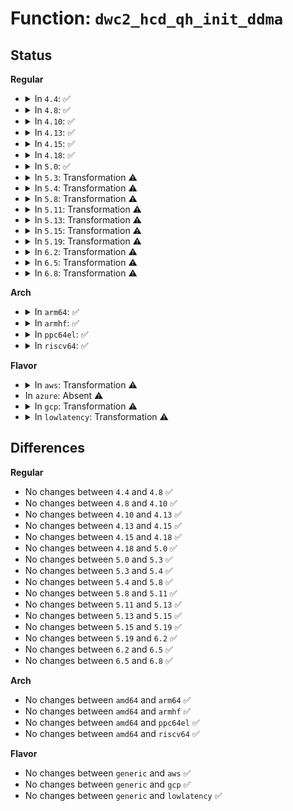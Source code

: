 # Function: <code>dwc2_hcd_qh_init_ddma</code>

## Status
<b>Regular</b>
<ul>
<li>
<details>
<summary>In <code>4.4</code>: ✅</summary>

```c
int dwc2_hcd_qh_init_ddma(struct dwc2_hsotg *hsotg, struct dwc2_qh *qh, gfp_t mem_flags);
```

**Collision:** Unique Global

**Inline:** No

**Transformation:** False

**Instances:**

```
In drivers/usb/dwc2/hcd_ddma.c (ffffffff8162e5d0)
Location: drivers/usb/dwc2/hcd_ddma.c:315
Inline: False
Direct callers:
  - drivers/usb/dwc2/hcd_queue.c:dwc2_hcd_qh_create
```
**Symbols:**

```
ffffffff8162e5d0-ffffffff8162e980: dwc2_hcd_qh_init_ddma (STB_GLOBAL)
```
</details>
</li>
<li>
<details>
<summary>In <code>4.8</code>: ✅</summary>

```c
int dwc2_hcd_qh_init_ddma(struct dwc2_hsotg *hsotg, struct dwc2_qh *qh, gfp_t mem_flags);
```

**Collision:** Unique Global

**Inline:** No

**Transformation:** False

**Instances:**

```
In drivers/usb/dwc2/hcd_ddma.c (ffffffff8168f240)
Location: drivers/usb/dwc2/hcd_ddma.c:341
Inline: False
Direct callers:
  - drivers/usb/dwc2/hcd_queue.c:dwc2_hcd_qh_create
```
**Symbols:**

```
ffffffff8168f240-ffffffff8168f555: dwc2_hcd_qh_init_ddma (STB_GLOBAL)
```
</details>
</li>
<li>
<details>
<summary>In <code>4.10</code>: ✅</summary>

```c
int dwc2_hcd_qh_init_ddma(struct dwc2_hsotg *hsotg, struct dwc2_qh *qh, gfp_t mem_flags);
```

**Collision:** Unique Global

**Inline:** No

**Transformation:** False

**Instances:**

```
In drivers/usb/dwc2/hcd_ddma.c (ffffffff816bd300)
Location: drivers/usb/dwc2/hcd_ddma.c:341
Inline: False
Direct callers:
  - drivers/usb/dwc2/hcd_queue.c:dwc2_hcd_qh_create
```
**Symbols:**

```
ffffffff816bd300-ffffffff816bd60c: dwc2_hcd_qh_init_ddma (STB_GLOBAL)
```
</details>
</li>
<li>
<details>
<summary>In <code>4.13</code>: ✅</summary>

```c
int dwc2_hcd_qh_init_ddma(struct dwc2_hsotg *hsotg, struct dwc2_qh *qh, gfp_t mem_flags);
```

**Collision:** Unique Global

**Inline:** No

**Transformation:** False

**Instances:**

```
In drivers/usb/dwc2/hcd_ddma.c (ffffffff816d1350)
Location: drivers/usb/dwc2/hcd_ddma.c:340
Inline: False
Direct callers:
  - drivers/usb/dwc2/hcd_queue.c:dwc2_hcd_qh_create
```
**Symbols:**

```
ffffffff816d1350-ffffffff816d165f: dwc2_hcd_qh_init_ddma (STB_GLOBAL)
```
</details>
</li>
<li>
<details>
<summary>In <code>4.15</code>: ✅</summary>

```c
int dwc2_hcd_qh_init_ddma(struct dwc2_hsotg *hsotg, struct dwc2_qh *qh, gfp_t mem_flags);
```

**Collision:** Unique Global

**Inline:** No

**Transformation:** False

**Instances:**

```
In drivers/usb/dwc2/hcd_ddma.c (ffffffff8173d9c0)
Location: drivers/usb/dwc2/hcd_ddma.c:341
Inline: False
Direct callers:
  - drivers/usb/dwc2/hcd_queue.c:dwc2_hcd_qh_create
```
**Symbols:**

```
ffffffff8173d9c0-ffffffff8173dcd6: dwc2_hcd_qh_init_ddma (STB_GLOBAL)
```
</details>
</li>
<li>
<details>
<summary>In <code>4.18</code>: ✅</summary>

```c
int dwc2_hcd_qh_init_ddma(struct dwc2_hsotg *hsotg, struct dwc2_qh *qh, gfp_t mem_flags);
```

**Collision:** Unique Global

**Inline:** No

**Transformation:** False

**Instances:**

```
In drivers/usb/dwc2/hcd_ddma.c (ffffffff8177e340)
Location: drivers/usb/dwc2/hcd_ddma.c:342
Inline: False
Direct callers:
  - drivers/usb/dwc2/hcd_queue.c:dwc2_hcd_qh_create
```
**Symbols:**

```
ffffffff8177e340-ffffffff8177e661: dwc2_hcd_qh_init_ddma (STB_GLOBAL)
```
</details>
</li>
<li>
<details>
<summary>In <code>5.0</code>: ✅</summary>

```c
int dwc2_hcd_qh_init_ddma(struct dwc2_hsotg *hsotg, struct dwc2_qh *qh, gfp_t mem_flags);
```

**Collision:** Unique Global

**Inline:** No

**Transformation:** False

**Instances:**

```
In drivers/usb/dwc2/hcd_ddma.c (ffffffff817a49d0)
Location: drivers/usb/dwc2/hcd_ddma.c:342
Inline: False
Direct callers:
  - drivers/usb/dwc2/hcd_queue.c:dwc2_hcd_qh_create
```
**Symbols:**

```
ffffffff817a49d0-ffffffff817a4d80: dwc2_hcd_qh_init_ddma (STB_GLOBAL)
```
</details>
</li>
<li>
<details>
<summary>In <code>5.3</code>: Transformation ⚠️</summary>

```c
int dwc2_hcd_qh_init_ddma(struct dwc2_hsotg *hsotg, struct dwc2_qh *qh, gfp_t mem_flags);
```

**Collision:** Unique Global

**Inline:** No

**Transformation:** True

**Instances:**

```
In drivers/usb/dwc2/hcd_ddma.c (0)
Location: drivers/usb/dwc2/hcd_ddma.c:342
Inline: False
Direct callers:
  - drivers/usb/dwc2/hcd_queue.c:dwc2_hcd_qh_create
```
**Symbols:**

```
ffffffff817e50b9-ffffffff817e50d2: dwc2_hcd_qh_init_ddma.cold (STB_LOCAL)
ffffffff817e3c10-ffffffff817e3f94: dwc2_hcd_qh_init_ddma (STB_GLOBAL)
```
</details>
</li>
<li>
<details>
<summary>In <code>5.4</code>: Transformation ⚠️</summary>

```c
int dwc2_hcd_qh_init_ddma(struct dwc2_hsotg *hsotg, struct dwc2_qh *qh, gfp_t mem_flags);
```

**Collision:** Unique Global

**Inline:** No

**Transformation:** True

**Instances:**

```
In drivers/usb/dwc2/hcd_ddma.c (0)
Location: drivers/usb/dwc2/hcd_ddma.c:342
Inline: False
Direct callers:
  - drivers/usb/dwc2/hcd_queue.c:dwc2_hcd_qh_create
```
**Symbols:**

```
ffffffff81815f79-ffffffff81815f92: dwc2_hcd_qh_init_ddma.cold (STB_LOCAL)
ffffffff818149f0-ffffffff81814e5d: dwc2_hcd_qh_init_ddma (STB_GLOBAL)
```
</details>
</li>
<li>
<details>
<summary>In <code>5.8</code>: Transformation ⚠️</summary>

```c
int dwc2_hcd_qh_init_ddma(struct dwc2_hsotg *hsotg, struct dwc2_qh *qh, gfp_t mem_flags);
```

**Collision:** Unique Global

**Inline:** No

**Transformation:** True

**Instances:**

```
In drivers/usb/dwc2/hcd_ddma.c (0)
Location: drivers/usb/dwc2/hcd_ddma.c:342
Inline: False
Direct callers:
  - drivers/usb/dwc2/hcd_queue.c:dwc2_hcd_qh_create
```
**Symbols:**

```
ffffffff818e7077-ffffffff818e7091: dwc2_hcd_qh_init_ddma.cold (STB_LOCAL)
ffffffff818e6860-ffffffff818e6a0e: dwc2_hcd_qh_init_ddma (STB_GLOBAL)
```
</details>
</li>
<li>
<details>
<summary>In <code>5.11</code>: Transformation ⚠️</summary>

```c
int dwc2_hcd_qh_init_ddma(struct dwc2_hsotg *hsotg, struct dwc2_qh *qh, gfp_t mem_flags);
```

**Collision:** Unique Global

**Inline:** No

**Transformation:** True

**Instances:**

```
In drivers/usb/dwc2/hcd_ddma.c (0)
Location: drivers/usb/dwc2/hcd_ddma.c:342
Inline: False
Direct callers:
  - drivers/usb/dwc2/hcd_queue.c:dwc2_hcd_qh_create
```
**Symbols:**

```
ffffffff81c1ff50-ffffffff81c1ff6a: dwc2_hcd_qh_init_ddma.cold (STB_LOCAL)
ffffffff818ef9a0-ffffffff818efb14: dwc2_hcd_qh_init_ddma (STB_GLOBAL)
```
</details>
</li>
<li>
<details>
<summary>In <code>5.13</code>: Transformation ⚠️</summary>

```c
int dwc2_hcd_qh_init_ddma(struct dwc2_hsotg *hsotg, struct dwc2_qh *qh, gfp_t mem_flags);
```

**Collision:** Unique Global

**Inline:** No

**Transformation:** True

**Instances:**

```
In drivers/usb/dwc2/hcd_ddma.c (0)
Location: drivers/usb/dwc2/hcd_ddma.c:342
Inline: False
Direct callers:
  - drivers/usb/dwc2/hcd_queue.c:dwc2_hcd_qh_create
```
**Symbols:**

```
ffffffff81c11f39-ffffffff81c11f53: dwc2_hcd_qh_init_ddma.cold (STB_LOCAL)
ffffffff818d30c0-ffffffff818d32c4: dwc2_hcd_qh_init_ddma (STB_GLOBAL)
```
</details>
</li>
<li>
<details>
<summary>In <code>5.15</code>: Transformation ⚠️</summary>

```c
int dwc2_hcd_qh_init_ddma(struct dwc2_hsotg *hsotg, struct dwc2_qh *qh, gfp_t mem_flags);
```

**Collision:** Unique Global

**Inline:** No

**Transformation:** True

**Instances:**

```
In drivers/usb/dwc2/hcd_ddma.c (0)
Location: drivers/usb/dwc2/hcd_ddma.c:342
Inline: False
Direct callers:
  - drivers/usb/dwc2/hcd_queue.c:dwc2_hcd_qh_create
```
**Symbols:**

```
ffffffff81d1e3a2-ffffffff81d1e44e: dwc2_hcd_qh_init_ddma.cold (STB_LOCAL)
ffffffff8196db60-ffffffff8196dd9e: dwc2_hcd_qh_init_ddma (STB_GLOBAL)
```
</details>
</li>
<li>
<details>
<summary>In <code>5.19</code>: Transformation ⚠️</summary>

```c
int dwc2_hcd_qh_init_ddma(struct dwc2_hsotg *hsotg, struct dwc2_qh *qh, gfp_t mem_flags);
```

**Collision:** Unique Global

**Inline:** No

**Transformation:** True

**Instances:**

```
In drivers/usb/dwc2/hcd_ddma.c (0)
Location: drivers/usb/dwc2/hcd_ddma.c:342
Inline: False
Direct callers:
  - drivers/usb/dwc2/hcd_queue.c:dwc2_hcd_qh_create
```
**Symbols:**

```
ffffffff81ee9e23-ffffffff81ee9edb: dwc2_hcd_qh_init_ddma.cold (STB_LOCAL)
ffffffff81ac8150-ffffffff81ac839f: dwc2_hcd_qh_init_ddma (STB_GLOBAL)
```
</details>
</li>
<li>
<details>
<summary>In <code>6.2</code>: Transformation ⚠️</summary>

```c
int dwc2_hcd_qh_init_ddma(struct dwc2_hsotg *hsotg, struct dwc2_qh *qh, gfp_t mem_flags);
```

**Collision:** Unique Global

**Inline:** No

**Transformation:** True

**Instances:**

```
In drivers/usb/dwc2/hcd_ddma.c (0)
Location: drivers/usb/dwc2/hcd_ddma.c:312
Inline: False
Direct callers:
  - drivers/usb/dwc2/hcd_queue.c:dwc2_hcd_qh_create
```
**Symbols:**

```
ffffffff820a4ea6-ffffffff820a4f44: dwc2_hcd_qh_init_ddma.cold (STB_LOCAL)
ffffffff81c524b0-ffffffff81c52719: dwc2_hcd_qh_init_ddma (STB_GLOBAL)
```
</details>
</li>
<li>
<details>
<summary>In <code>6.5</code>: Transformation ⚠️</summary>

```c
int dwc2_hcd_qh_init_ddma(struct dwc2_hsotg *hsotg, struct dwc2_qh *qh, gfp_t mem_flags);
```

**Collision:** Unique Global

**Inline:** No

**Transformation:** True

**Instances:**

```
In drivers/usb/dwc2/hcd_ddma.c (0)
Location: drivers/usb/dwc2/hcd_ddma.c:312
Inline: False
Direct callers:
  - drivers/usb/dwc2/hcd_queue.c:dwc2_hcd_qh_create
```
**Symbols:**

```
ffffffff821263d3-ffffffff82126469: dwc2_hcd_qh_init_ddma.cold (STB_LOCAL)
ffffffff81cb9a70-ffffffff81cb9cd1: dwc2_hcd_qh_init_ddma (STB_GLOBAL)
```
</details>
</li>
<li>
<details>
<summary>In <code>6.8</code>: Transformation ⚠️</summary>

```c
int dwc2_hcd_qh_init_ddma(struct dwc2_hsotg *hsotg, struct dwc2_qh *qh, gfp_t mem_flags);
```

**Collision:** Unique Global

**Inline:** No

**Transformation:** True

**Instances:**

```
In drivers/usb/dwc2/hcd_ddma.c (0)
Location: drivers/usb/dwc2/hcd_ddma.c:312
Inline: False
Direct callers:
  - drivers/usb/dwc2/hcd_queue.c:dwc2_hcd_qh_create
```
**Symbols:**

```
ffffffff82207bdc-ffffffff82207c72: dwc2_hcd_qh_init_ddma.cold (STB_LOCAL)
ffffffff81d6e7e0-ffffffff81d6ea41: dwc2_hcd_qh_init_ddma (STB_GLOBAL)
```
</details>
</li>
</ul>
<b>Arch</b>
<ul>
<li>
<details>
<summary>In <code>arm64</code>: ✅</summary>

```c
int dwc2_hcd_qh_init_ddma(struct dwc2_hsotg *hsotg, struct dwc2_qh *qh, gfp_t mem_flags);
```

**Collision:** Unique Global

**Inline:** No

**Transformation:** False

**Instances:**

```
In drivers/usb/dwc2/hcd_ddma.c (ffff800010a4dbb8)
Location: drivers/usb/dwc2/hcd_ddma.c:342
Inline: False
Direct callers:
  - drivers/usb/dwc2/hcd_queue.c:dwc2_hcd_qh_create
```
**Symbols:**

```
ffff800010a4dbb8-ffff800010a4dfc8: dwc2_hcd_qh_init_ddma (STB_GLOBAL)
```
</details>
</li>
<li>
<details>
<summary>In <code>armhf</code>: ✅</summary>

```c
int dwc2_hcd_qh_init_ddma(struct dwc2_hsotg *hsotg, struct dwc2_qh *qh, gfp_t mem_flags);
```

**Collision:** Unique Global

**Inline:** No

**Transformation:** False

**Instances:**

```
In drivers/usb/dwc2/hcd_ddma.c (c0b1fcb8)
Location: drivers/usb/dwc2/hcd_ddma.c:342
Inline: False
Direct callers:
  - drivers/usb/dwc2/hcd_queue.c:dwc2_hcd_qh_create
```
**Symbols:**

```
c0b1fcb8-c0b2010c: dwc2_hcd_qh_init_ddma (STB_GLOBAL)
```
</details>
</li>
<li>
<details>
<summary>In <code>ppc64el</code>: ✅</summary>

```c
int dwc2_hcd_qh_init_ddma(struct dwc2_hsotg *hsotg, struct dwc2_qh *qh, gfp_t mem_flags);
```

**Collision:** Unique Global

**Inline:** No

**Transformation:** False

**Instances:**

```
In drivers/usb/dwc2/hcd_ddma.c (c000000000b153b0)
Location: drivers/usb/dwc2/hcd_ddma.c:342
Inline: False
Direct callers:
  - drivers/usb/dwc2/hcd_queue.c:dwc2_hcd_qh_create
```
**Symbols:**

```
c000000000b153b0-c000000000b15920: dwc2_hcd_qh_init_ddma (STB_GLOBAL)
```
</details>
</li>
<li>
<details>
<summary>In <code>riscv64</code>: ✅</summary>

```c
int dwc2_hcd_qh_init_ddma(struct dwc2_hsotg *hsotg, struct dwc2_qh *qh, gfp_t mem_flags);
```

**Collision:** Unique Global

**Inline:** No

**Transformation:** False

**Instances:**

```
In drivers/usb/dwc2/hcd_ddma.c (ffffffe00066a62e)
Location: drivers/usb/dwc2/hcd_ddma.c:342
Inline: False
Direct callers:
  - drivers/usb/dwc2/hcd_queue.c:dwc2_hcd_qh_create
```
**Symbols:**

```
ffffffe00066a62e-ffffffe00066aa16: dwc2_hcd_qh_init_ddma (STB_GLOBAL)
```
</details>
</li>
</ul>
<b>Flavor</b>
<ul>
<li>
<details>
<summary>In <code>aws</code>: Transformation ⚠️</summary>

```c
int dwc2_hcd_qh_init_ddma(struct dwc2_hsotg *hsotg, struct dwc2_qh *qh, gfp_t mem_flags);
```

**Collision:** Unique Global

**Inline:** No

**Transformation:** True

**Instances:**

```
In drivers/usb/dwc2/hcd_ddma.c (0)
Location: drivers/usb/dwc2/hcd_ddma.c:342
Inline: False
Direct callers:
  - drivers/usb/dwc2/hcd_queue.c:dwc2_hcd_qh_create
```
**Symbols:**

```
ffffffff817ce359-ffffffff817ce372: dwc2_hcd_qh_init_ddma.cold (STB_LOCAL)
ffffffff817ccdd0-ffffffff817cd23d: dwc2_hcd_qh_init_ddma (STB_GLOBAL)
```
</details>
</li>
<li>
In <code>azure</code>: Absent ⚠️
</li>
<li>
<details>
<summary>In <code>gcp</code>: Transformation ⚠️</summary>

```c
int dwc2_hcd_qh_init_ddma(struct dwc2_hsotg *hsotg, struct dwc2_qh *qh, gfp_t mem_flags);
```

**Collision:** Unique Global

**Inline:** No

**Transformation:** True

**Instances:**

```
In drivers/usb/dwc2/hcd_ddma.c (0)
Location: drivers/usb/dwc2/hcd_ddma.c:342
Inline: False
Direct callers:
  - drivers/usb/dwc2/hcd_queue.c:dwc2_hcd_qh_create
```
**Symbols:**

```
ffffffff8180adf9-ffffffff8180ae12: dwc2_hcd_qh_init_ddma.cold (STB_LOCAL)
ffffffff81809870-ffffffff81809cdd: dwc2_hcd_qh_init_ddma (STB_GLOBAL)
```
</details>
</li>
<li>
<details>
<summary>In <code>lowlatency</code>: Transformation ⚠️</summary>

```c
int dwc2_hcd_qh_init_ddma(struct dwc2_hsotg *hsotg, struct dwc2_qh *qh, gfp_t mem_flags);
```

**Collision:** Unique Global

**Inline:** No

**Transformation:** True

**Instances:**

```
In drivers/usb/dwc2/hcd_ddma.c (0)
Location: drivers/usb/dwc2/hcd_ddma.c:342
Inline: False
Direct callers:
  - drivers/usb/dwc2/hcd_queue.c:dwc2_hcd_qh_create
```
**Symbols:**

```
ffffffff81824f09-ffffffff81824f22: dwc2_hcd_qh_init_ddma.cold (STB_LOCAL)
ffffffff81823980-ffffffff81823ded: dwc2_hcd_qh_init_ddma (STB_GLOBAL)
```
</details>
</li>
</ul>

## Differences
<b>Regular</b>
<ul>
<li>
No changes between <code>4.4</code> and <code>4.8</code> ✅
</li>
<li>
No changes between <code>4.8</code> and <code>4.10</code> ✅
</li>
<li>
No changes between <code>4.10</code> and <code>4.13</code> ✅
</li>
<li>
No changes between <code>4.13</code> and <code>4.15</code> ✅
</li>
<li>
No changes between <code>4.15</code> and <code>4.18</code> ✅
</li>
<li>
No changes between <code>4.18</code> and <code>5.0</code> ✅
</li>
<li>
No changes between <code>5.0</code> and <code>5.3</code> ✅
</li>
<li>
No changes between <code>5.3</code> and <code>5.4</code> ✅
</li>
<li>
No changes between <code>5.4</code> and <code>5.8</code> ✅
</li>
<li>
No changes between <code>5.8</code> and <code>5.11</code> ✅
</li>
<li>
No changes between <code>5.11</code> and <code>5.13</code> ✅
</li>
<li>
No changes between <code>5.13</code> and <code>5.15</code> ✅
</li>
<li>
No changes between <code>5.15</code> and <code>5.19</code> ✅
</li>
<li>
No changes between <code>5.19</code> and <code>6.2</code> ✅
</li>
<li>
No changes between <code>6.2</code> and <code>6.5</code> ✅
</li>
<li>
No changes between <code>6.5</code> and <code>6.8</code> ✅
</li>
</ul>
<b>Arch</b>
<ul>
<li>
No changes between <code>amd64</code> and <code>arm64</code> ✅
</li>
<li>
No changes between <code>amd64</code> and <code>armhf</code> ✅
</li>
<li>
No changes between <code>amd64</code> and <code>ppc64el</code> ✅
</li>
<li>
No changes between <code>amd64</code> and <code>riscv64</code> ✅
</li>
</ul>
<b>Flavor</b>
<ul>
<li>
No changes between <code>generic</code> and <code>aws</code> ✅
</li>
<li>
No changes between <code>generic</code> and <code>gcp</code> ✅
</li>
<li>
No changes between <code>generic</code> and <code>lowlatency</code> ✅
</li>
</ul>
